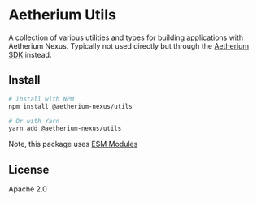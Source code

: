 # Aetherium Utils

A collection of various utilities and types for building applications with Aetherium Nexus.
Typically not used directly but through the [Aetherium SDK](https://www.npmjs.com/package/@aetherium-nexus/sdk) instead.

## Install

```bash
# Install with NPM
npm install @aetherium-nexus/utils

# Or with Yarn
yarn add @aetherium-nexus/utils
```

Note, this package uses [ESM Modules](https://gist.github.com/sindresorhus/a39789f98801d908bbc7ff3ecc99d99c#pure-esm-package)

## License

Apache 2.0
